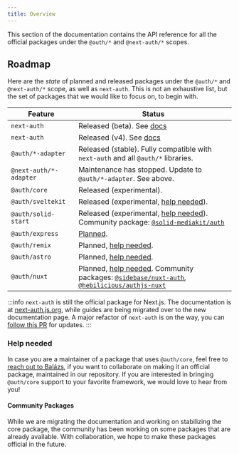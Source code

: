 ```yaml
---
title: Overview
---
```


This section of the documentation contains the API reference for all the official packages under the `@auth/*` and `@next-auth/*` scopes.

## Roadmap

Here are the _state_ of planned and released packages under the `@auth/*` and `@next-auth/*` scope, as well as `next-auth`. This is not an exhaustive list, but the set of packages that we would like to focus on, to begin with.

|        Feature         |  Status  |
| ---------------------- | -------- |
| `next-auth`            | Released (beta). See [docs](/reference/nextjs) |
| `next-auth`            | Released (v4). See [docs](https://next-auth.js.org) |
| `@auth/*-adapter`      | Released (stable). Fully compatible with `next-auth` and all `@auth/*` libraries.   |
| `@next-auth/*-adapter` | Maintenance has stopped. Update to `@auth/*-adapter`. See above.  |
| `@auth/core`           | Released (experimental). |
| `@auth/sveltekit`      | Released (experimental, [help needed](#help-needed)). |
| `@auth/solid-start`    | Released (experimental, [help needed](#help-needed)). Community package: [`@solid-mediakit/auth`](https://www.npmjs.com/package/@solid-mediakit/auth) |
| `@auth/express`        | [Planned](https://github.com/nextauthjs/next-auth/issues/8257). |
| `@auth/remix`          | Planned, [help needed](#help-needed). |
| `@auth/astro`          | Planned, [help needed](#help-needed). |
| `@auth/nuxt`           | Planned, [help needed](#help-needed). Community packages: [`@sidebase/nuxt-auth`](https://github.com/sidebase/nuxt-auth), [`@hebilicious/authjs-nuxt`](https://authjs-nuxt.pages.dev/) |

:::info
`next-auth` is still the official package for Next.js. The documentation is at [next-auth.js.org](https://next-auth.js.org), while guides are being migrated over to the new documentation page. A major refactor of `next-auth` is on the way, you can [follow this PR](https://github.com/nextauthjs/next-auth/pull/7443) for updates.
:::

### Help needed

In case you are a maintainer of a package that uses `@auth/core`, feel free to [reach out to Balázs](https://twitter.com/balazsorban44), if you want to collaborate on making it an official package, maintained in our repository. If you are interested in bringing `@auth/core` support to your favorite framework, we would love to hear from you!

#### Community Packages

While we are migrating the documentation and working on stabilizing the core package, the community has been working on some packages that are already available. With collaboration, we hope to make these packages official in the future.